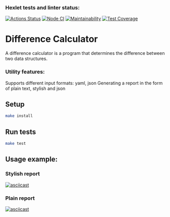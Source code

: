### Hexlet tests and linter status:
[![Actions Status](https://github.com/evastahov/frontend-project-lvl2/actions/workflows/hexlet-check.yml/badge.svg)](https://github.com/evastahov/frontend-project-lvl2/actions)
[![Node CI](https://github.com/evastahov/frontend-project-lvl2/actions/workflows/nodejs.yml/badge.svg)](https://github.com/evastahov/frontend-project-lvl2/actions)
[![Maintainability](https://api.codeclimate.com/v1/badges/f8438b6340a75d1b43fb/maintainability)](https://codeclimate.com/github/evastahov/frontend-project-lvl2/maintainability)
[![Test Coverage](https://api.codeclimate.com/v1/badges/f8438b6340a75d1b43fb/test_coverage)](https://codeclimate.com/github/evastahov/frontend-project-lvl2/test_coverage)

# Difference Calculator
A difference calculator is a program that determines the difference between two data structures.

### Utility features:
Supports different input formats: yaml, json
Generating a report in the form of plain text, stylish and json

## Setup

```bash
make install
```

## Run tests

```bash
make test
```

## Usage example:

### Stylish report 
[![asciicast](https://asciinema.org/a/GOAWmzMzCwLTrCsj1NMhqDB3a.svg)](https://asciinema.org/a/GOAWmzMzCwLTrCsj1NMhqDB3a)

### Plain report
[![asciicast](https://asciinema.org/a/IowzN5i1u5LyOa6NSXii1xqjs.svg)](https://asciinema.org/a/IowzN5i1u5LyOa6NSXii1xqjs)
